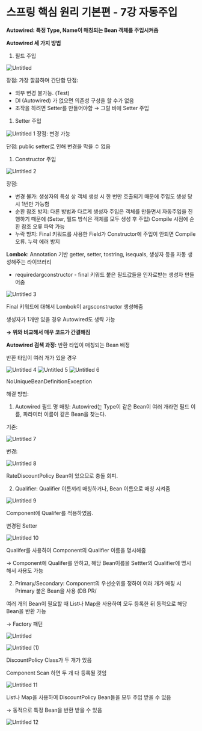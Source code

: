 # 스프링 핵심 원리 기본편 - 7강 자동주입

**Autowired: 특정 Type, Name이 매칭되는 Bean 객체를 주입시켜줌**

**Autowired 세 가지 방법**

1. 필드 주입

![Untitled](https://user-images.githubusercontent.com/61227459/183238791-7b081cc6-c0f0-4c0b-bc7a-cd51fffa517f.png)

장점: 가장 깔끔하며 간단함
단점:

- 외부 변경 불가능. (Test)
- DI (Autowired) 가 없으면 의존성 구성을 할 수가 없음
- 조작을 하려면 Setter를 만들어야함 → 그럴 바에 Setter 주입

1. Setter 주입

![Untitled 1](https://user-images.githubusercontent.com/61227459/183238773-01ed6b21-d3ec-41ca-b2a2-ae35ee963c07.png)
장점: 변경 가능

단점: public setter로 인해 변경을 막을 수 없음

1. Constructor 주입

![Untitled 2](https://user-images.githubusercontent.com/61227459/183238775-6c9c8a6c-5b03-49f8-9114-0e3a3f60337d.png)

장점:

- 변경 불가: 생성자의 특성 상 객체 생성 시 한 번만 호출되기 때문에 주입도 생성 당시 1번만 가능함
- 순환 참조 방지: 다른 방법과 다르게 생성자 주입은 객체를 만들면서 자동주입을 진행하기 때문에 (Setter, 필드 방식은 객체를 모두 생성 후 주입) Compile 시점에 순환 참조 오류 파악 가능
- 누락 방지: Final 키워드를 사용한 Field가 Constructor에 주입이 안되면 Compile 오류. 누락 에러 방지

**Lombok**: Annotation 기반 getter, setter, tostring, isequals, 생성자 등을 자동 생성해주는 라이브러리

- requiredargconstructor - final 키워드 붙은 필드값들을 인자로받는 생성자 만들어줌

![Untitled 3](https://user-images.githubusercontent.com/61227459/183238776-a9df533b-c1ed-4f8a-b8f8-15c2d9041d07.png)

Final 키워드에 대해서 Lombok이 argsconstructor 생성해줌

생성자가 1개만 있을 경우 Autowired도 생략 가능

**→ 위와 비교해서 매우 코드가 간결해짐**

**Autowired 검색 과정:** 반환 타입이 매칭되는 Bean 배정

반환 타입이 여러 개가 있을 경우

![Untitled 4](https://user-images.githubusercontent.com/61227459/183238777-702e4c19-2099-4dc1-8cbb-e460310fffb1.png)
![Untitled 5](https://user-images.githubusercontent.com/61227459/183238779-69d3e5e8-7e0b-4c9a-bb61-d67f9ceb96d2.png)
![Untitled 6](https://user-images.githubusercontent.com/61227459/183238780-e9e24946-49b5-4bdf-916d-7a4f227df835.png)

NoUniqueBeanDefinitionException 

해결 방법:

1. Autowired 필드 명 매칭: Autowired는 Type이 같은 Bean이 여러 개라면 필드 이름, 파라미터 이름이 같은 Bean을 찾는다. 

기존: 

![Untitled 7](https://user-images.githubusercontent.com/61227459/183238782-c0de6231-be3c-4ff8-b736-a2a42c452d9b.png)

변경:

![Untitled 8](https://user-images.githubusercontent.com/61227459/183238783-13a4a6d4-aa44-4731-9ef7-6b3d44bed8ac.png)

RateDiscountPolicy Bean이 있으므로 충돌 회피.

2. Qualifier: Qualifier 이름끼리 매칭하거나, Bean 이름으로 매칭 시켜줌

![Untitled 9](https://user-images.githubusercontent.com/61227459/183238785-5db41613-f98b-4fe0-9013-76691cec22a7.png)

Component에 Qualifer를 적용하였음.

변경된 Setter

![Untitled 10](https://user-images.githubusercontent.com/61227459/183238786-fe2c583c-3f9d-455e-862e-1d71ad86bde8.png)

Qualifer를 사용하여 Component의 Qualifier 이름을 명시해줌

→ Component에 Qualifer를 안하고, 해당 Bean이름을 Settter의 Qualifier에 명시해서 사용도 가능

2. Primary/Secondary: Component의 우선순위를 정하여 여러 개가 매칭 시 Primary 붙은 Bean을 사용 (DB PR/

여러 개의 Bean이 필요할 때 List나 Map을 사용하여 모두 등록한 뒤 동적으로 해당 Bean을 반환 가능

→ Factory 패턴

![Untitled](https://user-images.githubusercontent.com/61227459/183238918-345f806b-7758-4eb0-b943-eca7c95293b9.png)

![Untitled (1)](https://user-images.githubusercontent.com/61227459/183238920-5776440a-3e33-4e05-b696-9417c145b562.png)

DiscountPolicy Class가 두 개가 있음

Component Scan 하면 두 개 다 등록될 것임

![Untitled 11](https://user-images.githubusercontent.com/61227459/183238788-6fb43d01-671a-4570-be33-ac4e6aae7974.png)

List나 Map을 사용하여 DiscountPolicy Bean들을 모두 주입 받을 수 있음

→ 동적으로 특정 Bean을 반환 받을 수 있음

![Untitled 12](https://user-images.githubusercontent.com/61227459/183238789-99bf1493-69f3-43ee-9491-5390cb4e5722.png)
